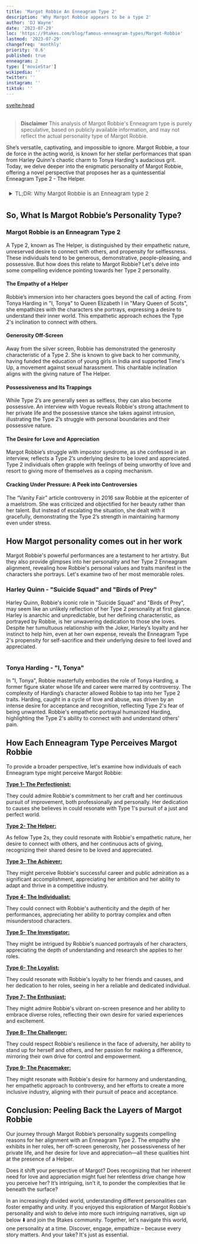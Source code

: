 ```yaml
---
title: 'Margot Robbie An Enneagram Type 2'
description: 'Why Margot Robbie appears to be a type 2'
author: 'DJ Wayne'
date: '2023-07-29'
loc: 'https://9takes.com/blog/famous-enneagram-types/Margot-Robbie'
lastmod: '2023-07-29'
changefreq: 'monthly'
priority: '0.6'
published: true
enneagram: 2
type: ['movieStar']
wikipedia: ''
twitter: ''
instagram: ''
tiktok: ''
---
```


<!-- // notes:  -->

<svelte:head>

<meta property="og:image" content="https://9takes.com/types/2/Margot-Robbie.webp" />
  <link rel="canonical" href="https://9takes.com/blog/famous-enneagram-types/Margot-Robbie">
</svelte:head>

<script>
	import  PopCard  from "../../../lib/components/atoms/PopCard.svelte";
</script>
<div
	style="display: flex;
    justify-content: center;
    margin: 1rem 0;
	"
>
	<PopCard
		image={`/types/2s/${'Margot-Robbie'}.webp`}
		showIcon={false}
		displayText="Margot Robbie"
		subtext=""
	/>
</div>

> **Disclaimer** This analysis of Margot Robbie's Enneagram type is purely speculative, based on publicly available information, and may not reflect the actual personality type of Margot Robbie.

<p class="firstLetter">She’s versatile, captivating, and impossible to ignore. Margot Robbie, a tour de force in the acting world, is known for her stellar performances that span from Harley Quinn's chaotic charm to Tonya Harding's audacious grit. Today, we delve deeper into the enigmatic personality of Margot Robbie, offering a novel perspective that proposes her as a quintessential Enneagram Type 2 - The Helper.</p>

<details>
<summary class="accordion">TL;DR: Why Margot Robbie is an Enneagram type 2 </summary>
<div class="panel">
<ul>
<li>Margot Robbie, known for her powerful and empathetic performances, reflects the essence of Enneagram Type 2, The Helper. Her ability to connect with her characters and bring them to life showcases the empathetic nature characteristic of Type 2 individuals.
</li>
<li>Off-screen, Robbie's world is a testament to her Type 2 personality. Her struggle with impostor syndrome suggests an underlying desire for love and appreciation, a common trait among Type 2s. Her daily life is filled with acts of giving, further solidifying her alignment with this type.
</li>
<li>Robbie’s encounter with the controversial Vanity Fair article in 2016 offers an intriguing peek into her personality. Criticized and objectified, she maintained composure and grace, demonstrating Type 2’s commitment to harmony. This scenario evokes empathy, as it ties back to the Type 2’s childhood wound of feeling unloved and unseen for who they are, leading to a strive for appreciation.
</li>
<li>At the core of Robbie’s actions is the Type 2’s motivation: a deep desire to feel loved and needed. From her charitable work to her relentless drive in the acting industry, Robbie's actions can be traced back to this core motivation, revealing a quintessential Enneagram Type 2 personality beneath the spotlight.
</li>
</ul>
 </div>
</details>

## So, What Is Margot Robbie’s Personality Type?

### Margot Robbie is an Enneagram Type 2

A Type 2, known as The Helper, is distinguished by their empathetic nature, unreserved desire to connect with others, and propensity for selflessness. These individuals tend to be generous, demonstrative, people-pleasing, and possessive. But how does this relate to Margot Robbie? Let's delve into some compelling evidence pointing towards her Type 2 personality.

#### The Empathy of a Helper

Robbie’s immersion into her characters goes beyond the call of acting. From Tonya Harding in "I, Tonya" to Queen Elizabeth I in "Mary Queen of Scots", she empathizes with the characters she portrays, expressing a desire to understand their inner world. This empathetic approach echoes the Type 2's inclination to connect with others.

#### Generosity Off-Screen

Away from the silver screen, Robbie has demonstrated the generosity characteristic of a Type 2. She is known to give back to her community, having funded the education of young girls in India and supported Time's Up, a movement against sexual harassment. This charitable inclination aligns with the giving nature of The Helper.

#### Possessiveness and Its Trappings

While Type 2’s are generally seen as selfless, they can also become possessive. An interview with Vogue reveals Robbie's strong attachment to her private life and the possessive stance she takes against intrusion, illustrating the Type 2’s struggle with personal boundaries and their possessive nature.

#### The Desire for Love and Appreciation

Margot Robbie’s struggle with impostor syndrome, as she confessed in an interview, reflects a Type 2’s underlying desire to be loved and appreciated. Type 2 individuals often grapple with feelings of being unworthy of love and resort to giving more of themselves as a coping mechanism.

#### Cracking Under Pressure: A Peek into Controversies

The “Vanity Fair” article controversy in 2016 saw Robbie at the epicenter of a maelstrom. She was criticized and objectified for her beauty rather than her talent. But instead of escalating the situation, she dealt with it gracefully, demonstrating the Type 2’s strength in maintaining harmony even under stress.

## How Margot personality comes out in her work

Margot Robbie's powerful performances are a testament to her artistry. But they also provide glimpses into her personality and her Type 2 Enneagram alignment, revealing how Robbie's personal values and traits manifest in the characters she portrays. Let's examine two of her most memorable roles.

### Harley Quinn - "Suicide Squad" and "Birds of Prey"

Harley Quinn, Robbie's iconic role in "Suicide Squad" and "Birds of Prey", may seem like an unlikely reflection of her Type 2 personality at first glance. Harley is anarchic and unpredictable, but her defining characteristic, as portrayed by Robbie, is her unwavering dedication to those she loves. Despite her tumultuous relationship with the Joker, Harley’s loyalty and her instinct to help him, even at her own expense, reveals the Enneagram Type 2's propensity for self-sacrifice and their underlying desire to feel loved and appreciated.

<div
 style="display: flex;
 justify-content: center;
 margin: 1rem 0;
 "
>
 <PopCard
 image={`/types/2s/${'margo-harley2'}.webp`}
 showIcon={false}
 displayText=""
 altText="Margot Robbie as Harley Quinn"
 subtext="" 
  />
 <PopCard
 image={`/types/2s/${'margo-harley'}.webp`}
 showIcon={false}
 displayText=""
 altText="Margot Robbie as Harley Quinn version 2"
 subtext=""
  />
</div>

### Tonya Harding - "I, Tonya"

In "I, Tonya", Robbie masterfully embodies the role of Tonya Harding, a former figure skater whose life and career were marred by controversy. The complexity of Harding’s character allowed Robbie to tap into her Type 2 traits. Harding, caught in a cycle of love and abuse, was driven by an intense desire for acceptance and recognition, reflecting Type 2's fear of being unwanted. Robbie's empathetic portrayal humanized Harding, highlighting the Type 2's ability to connect with and understand others' pain.

## How Each Enneagram Type Perceives Margot Robbie

To provide a broader perspective, let's examine how individuals of each Enneagram type might perceive Margot Robbie:

<article>
 <a href="/blog/enneagram/enneagram-type-1"><b>Type 1- The Perfectionist:</b></a>
 <p>They could admire Robbie's commitment to her craft and her continuous pursuit of improvement, both professionally and personally. Her dedication to causes she believes in could resonate with Type 1's pursuit of a just and perfect world.</p>
</article>
<article>
 <a href="/blog/enneagram/enneagram-type-2"><b>Type 2- The Helper:</b></a>
 <p>As fellow Type 2s, they could resonate with Robbie's empathetic nature, her desire to connect with others, and her continuous acts of giving, recognizing their shared desire to be loved and appreciated.
</p>
</article>
<article>
 <a href="/blog/enneagram/enneagram-type-3"><b>Type 3- The Achiever:</b></a>
 <p>They might perceive Robbie's successful career and public admiration as a significant accomplishment, appreciating her ambition and her ability to adapt and thrive in a competitive industry.</p>
</article>
<article>
 <a href="/blog/enneagram/enneagram-type-4"><b>Type 4- The Individualist:</b></a>
 <p>They could connect with Robbie's authenticity and the depth of her performances, appreciating her ability to portray complex and often misunderstood characters.</p>
</article>
<article>
 <a href="/blog/enneagram/enneagram-type-5"><b>Type 5- The Investigator:</b></a>
 <p>They might be intrigued by Robbie's nuanced portrayals of her characters, appreciating the depth of understanding and research she applies to her roles.</p>
</article>
<article>
 <a href="/blog/enneagram/enneagram-type-6"><b>Type 6- The Loyalist:</b></a>
 <p>They could resonate with Robbie's loyalty to her friends and causes, and her dedication to her roles, seeing in her a reliable and dedicated individual.</p>
</article>
<article>
 <a href="/blog/enneagram/enneagram-type-7"><b>Type 7- The Enthusiast:</b></a>
 <p>They might admire Robbie's vibrant on-screen presence and her ability to embrace diverse roles, reflecting their own desire for varied experiences and excitement.</p>
</article>
<article>
 <a href="/blog/enneagram/enneagram-type-8"><b>Type 8- The Challenger:</b></a>
 <p>They could respect Robbie's resilience in the face of adversity, her ability to stand up for herself and others, and her passion for making a difference, mirroring their own drive for control and empowerment.</p>
</article>
<article>
 <a href="/blog/enneagram/enneagram-type-9"><b>Type 9- The Peacemaker:</b></a>
 <p>They might resonate with Robbie's desire for harmony and understanding, her empathetic approach to controversy, and her efforts to create a more inclusive industry, aligning with their pursuit of peace and acceptance.</p>
</article>

## Conclusion: Peeling Back the Layers of Margot Robbie

Our journey through Margot Robbie’s personality suggests compelling reasons for her alignment with an Enneagram Type 2. The empathy she exhibits in her roles, her off-screen generosity, her possessiveness of her private life, and her desire for love and appreciation—all these qualities hint at the presence of a Helper.

Does it shift your perspective of Margot? Does recognizing that her inherent need for love and appreciation might fuel her relentless drive change how you perceive her? It’s intriguing, isn't it, to ponder the complexities that lie beneath the surface?

In an increasingly divided world, understanding different personalities can foster empathy and unity. If you enjoyed this exploration of Margot Robbie's personality and wish to delve into more such intriguing narratives, sign up below ⬇️ and join the 9takes community. Together, let's navigate this world, one personality at a time. Discover, engage, empathize – because every story matters. And your take? It's just as essential.

<div>
<script type="application/ld+json">{
  "@context": "http://schema.org",
  "@graph": [
    {
      "@type": "Article",
      "articleBody": "This article explores the personality traits of Margot Robbie from the perspective of the Enneagram Type 2. Known for her empathetic nature and desire to connect with others, Margot embodies many characteristics of Type 2 personalities. The article discusses various facets of Margot's life and career that demonstrate her Type 2 characteristics, including her notable roles, public image, and controversies.",
      "author": {
        "@type": "Person",
        "name": "DJ Wayne",
        "sameAs": [
          {
            "@id": "https://www.instagram.com/djwayne3/"
          },
          {
            "@id": "https://twitter.com/djwayne3"
          }
        ]
      },
      "dateModified": {
        "@type": "Date",
        "@value": "2023-07-29"
      },
      "datePublished": {
        "@type": "Date",
        "@value": "2023-07-29"
      },
      "description": "This blog post examines the reasons why Margot Robbie might be an Enneagram Type 2. It focuses on her personality traits, her motivations, her inner world, controversies she's faced, and how these elements might be related to the core attributes of a Type 2.",
      "headline": "Unraveling Margot Robbie: An Insight Into Her Enneagram Type 2 Personality",
      "image": {
        "@type": "ImageObject",
        "height": 800,
        "url": {
          "@id": "https://9takes.com/types/2s/Margot-Robbie.webp"
        },
        "width": 1200
      },
      "mainEntityOfPage": {
        "@id": "https://9takes.com/blog/famous-enneagram-types/Margot-Robbie",
        "@type": "WebPage"
      },
      "mentions": {
        "@type": "Person",
        "name": "Margot Robbie",
        "sameAs": [
          {
            "@id": "https://en.wikipedia.org/wiki/Margot_Robbie"
          },
          {
            "@id": "https://twitter.com/MargotRobbie"
          },
          {
            "@id": "https://www.instagram.com/margotrobbie/"
          }
        ]
      },
      "publisher": {
        "@type": "Organization",
        "sameAs": [
          {
            "@id": "https://www.instagram.com/9takesdotcom/"
          },
          {
            "@id": "https://twitter.com/9takesdotcom"
          }
        ],
        "logo": {
          "@type": "ImageObject",
          "url": {
            "@id": "https://9takes.com/brand/darkRubix.png"
          }
        },
        "name": "9takes"
      }
    },
    {
      "@type": "FAQPage",
      "mainEntity": [
        {
          "@type": "Question",
          "acceptedAnswer": {
            "@type": "Answer",
            "text": "Margot Robbie exhibits many characteristics associated with Enneagram Type 2 personalities. This includes her empathetic nature, desire to connect with others, and acts of giving. These characteristics are deeply rooted in her desire to be loved and appreciated, which is a core motivation for Type 2 individuals."
          },
          "name": "Why is Margot Robbie considered an Enneagram Type 2?"
        },
        {
          "@type": "Question",
          "acceptedAnswer": {
            "@type": "Answer",
            "text": "Margot's roles in various films such as 'Harley Quinn' in 'Suicide Squad' and 'Tonya Harding' in 'I, Tonya', and her desire to build more empathetic, inclusive spaces in Hollywood are all indicative of her Type 2 personality. Moreover, her ability to connect with her roles and bring authenticity to them also reflect the strengths and growth potential of Type 2 individuals."
          },
          "name": "What are some examples of Margot Robbie's Type 2 characteristics?"
        },
        {
          "@type": "Question",
          "acceptedAnswer": {
            "@type": "Answer",
            "text": "Margot Robbie is known for her empathetic and warm personality. She is talented, hardworking, and strives to make authentic connections, both in her roles and in real life. However, these descriptions are based on public perception and her portrayed image in the media. To know her exact personality, one would have to know her personally."
          },
          "name": "What is Margot Robbie's personality?"
        },
        {
          "@type": "Question",
          "acceptedAnswer": {
            "@type": "Answer",
            "text": "Margot Robbie is an Enneagram type 2, also known as The Helper. This Enneagram type is warm, empathetic, and caring, often motivated by a desire to be loved and appreciated. Please note that this information is based on public information and not directly confirmed by Margot Robbie herself."
          },
          "name": "What is Margot Robbie's Enneagram type?"
        }
      ]
    }
  ]
}
</script>
</div>

<style lang="scss">
  .accordion {
    color: #444;
    cursor: pointer;
    padding: 0.5rem;
    border: none;
    text-align: left;
    outline: none;
    font-size: 15px;
    transition: 0.4s;
  }

  .accordion:hover {
    background-color: var(--color-theme-purple-v);
    color: var(--color-theme-purple);
  }

  /*.panel:hover {

    background-color: #ccc;

}*/

  .panel {
    padding: 18px;
    /*display: none;*/
    background-color: white;
    overflow: hidden;

  }
</style>
